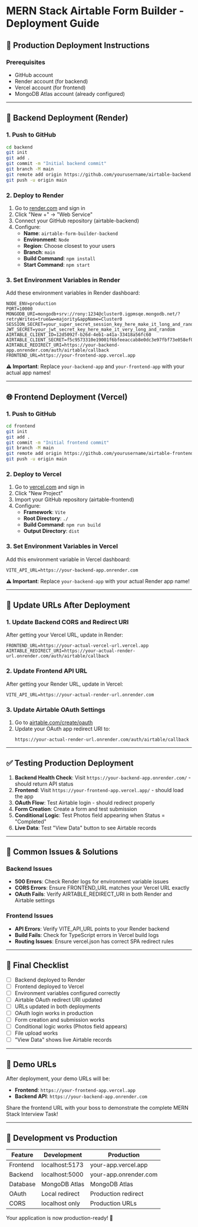 # MERN Stack Airtable Form Builder - Deployment Guide

## 🚀 Production Deployment Instructions

### Prerequisites
- GitHub account
- Render account (for backend)
- Vercel account (for frontend)
- MongoDB Atlas account (already configured)

---

## 🔧 Backend Deployment (Render)

### 1. Push to GitHub
```bash
cd backend
git init
git add .
git commit -m "Initial backend commit"
git branch -M main
git remote add origin https://github.com/yourusername/airtable-backend.git
git push -u origin main
```

### 2. Deploy to Render
1. Go to [render.com](https://render.com) and sign in
2. Click "New +" → "Web Service"
3. Connect your GitHub repository (airtable-backend)
4. Configure:
   - **Name**: `airtable-form-builder-backend`
   - **Environment**: `Node`
   - **Region**: Choose closest to your users
   - **Branch**: `main`
   - **Build Command**: `npm install`
   - **Start Command**: `npm start`

### 3. Set Environment Variables in Render
Add these environment variables in Render dashboard:

```env
NODE_ENV=production
PORT=10000
MONGODB_URI=mongodb+srv://rony:1234@cluster0.igpmsqe.mongodb.net/?retryWrites=true&w=majority&appName=Cluster0
SESSION_SECRET=your_super_secret_session_key_here_make_it_long_and_random
JWT_SECRET=your_jwt_secret_key_here_make_it_very_long_and_random
AIRTABLE_CLIENT_ID=12d5092f-b26d-4eb1-a41a-33418a56fc60
AIRTABLE_CLIENT_SECRET=f5c9573310e19001f6bfeeaccab8e0dc3e97fbf73e058ef0e5986225d9308665
AIRTABLE_REDIRECT_URI=https://your-backend-app.onrender.com/auth/airtable/callback
FRONTEND_URL=https://your-frontend-app.vercel.app
```

**⚠️ Important**: Replace `your-backend-app` and `your-frontend-app` with your actual app names!

---

## 🌐 Frontend Deployment (Vercel)

### 1. Push to GitHub
```bash
cd frontend
git init
git add .
git commit -m "Initial frontend commit"
git branch -M main
git remote add origin https://github.com/yourusername/airtable-frontend.git
git push -u origin main
```

### 2. Deploy to Vercel
1. Go to [vercel.com](https://vercel.com) and sign in
2. Click "New Project"
3. Import your GitHub repository (airtable-frontend)
4. Configure:
   - **Framework**: `Vite`
   - **Root Directory**: `./`
   - **Build Command**: `npm run build`
   - **Output Directory**: `dist`

### 3. Set Environment Variables in Vercel
Add this environment variable in Vercel dashboard:

```env
VITE_API_URL=https://your-backend-app.onrender.com
```

**⚠️ Important**: Replace `your-backend-app` with your actual Render app name!

---

## 🔄 Update URLs After Deployment

### 1. Update Backend CORS and Redirect URI
After getting your Vercel URL, update in Render:
```env
FRONTEND_URL=https://your-actual-vercel-url.vercel.app
AIRTABLE_REDIRECT_URI=https://your-actual-render-url.onrender.com/auth/airtable/callback
```

### 2. Update Frontend API URL
After getting your Render URL, update in Vercel:
```env
VITE_API_URL=https://your-actual-render-url.onrender.com
```

### 3. Update Airtable OAuth Settings
1. Go to [airtable.com/create/oauth](https://airtable.com/create/oauth)
2. Update your OAuth app redirect URI to:
   ```
   https://your-actual-render-url.onrender.com/auth/airtable/callback
   ```

---

## ✅ Testing Production Deployment

1. **Backend Health Check**: Visit `https://your-backend-app.onrender.com/` - should return API status
2. **Frontend**: Visit `https://your-frontend-app.vercel.app/` - should load the app
3. **OAuth Flow**: Test Airtable login - should redirect properly
4. **Form Creation**: Create a form and test submission
5. **Conditional Logic**: Test Photos field appearing when Status = "Completed"
6. **Live Data**: Test "View Data" button to see Airtable records

---

## 🚨 Common Issues & Solutions

### Backend Issues
- **500 Errors**: Check Render logs for environment variable issues
- **CORS Errors**: Ensure FRONTEND_URL matches your Vercel URL exactly
- **OAuth Fails**: Verify AIRTABLE_REDIRECT_URI in both Render and Airtable settings

### Frontend Issues
- **API Errors**: Verify VITE_API_URL points to your Render backend
- **Build Fails**: Check for TypeScript errors in Vercel build logs
- **Routing Issues**: Ensure vercel.json has correct SPA redirect rules

---

## 📝 Final Checklist

- [ ] Backend deployed to Render
- [ ] Frontend deployed to Vercel  
- [ ] Environment variables configured correctly
- [ ] Airtable OAuth redirect URI updated
- [ ] URLs updated in both deployments
- [ ] OAuth login works in production
- [ ] Form creation and submission works
- [ ] Conditional logic works (Photos field appears)
- [ ] File upload works
- [ ] "View Data" shows live Airtable records

---

## 🎯 Demo URLs

After deployment, your demo URLs will be:
- **Frontend**: `https://your-frontend-app.vercel.app`
- **Backend API**: `https://your-backend-app.onrender.com`

Share the frontend URL with your boss to demonstrate the complete MERN Stack Interview Task!

---

## 🔧 Development vs Production

| Feature | Development | Production |
|---------|-------------|------------|
| Frontend | localhost:5173 | your-app.vercel.app |
| Backend | localhost:5000 | your-app.onrender.com |
| Database | MongoDB Atlas | MongoDB Atlas |
| OAuth | Local redirect | Production redirect |
| CORS | localhost only | Production URLs |

Your application is now production-ready! 🚀
